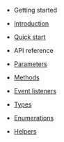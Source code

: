 <!-- docs/_sidebar.md -->

- Getting started

 - [Introduction](introduction.md)
 - [Quick start](quick-start.md)

- API reference

 - [Parameters](parameters.md)
 - [Methods](methods.md)
 - [Event listeners](listeners.md)
 - [Types](types.md)
 - [Enumerations](enumerations.md)
 - [Helpers](helpers.md)
